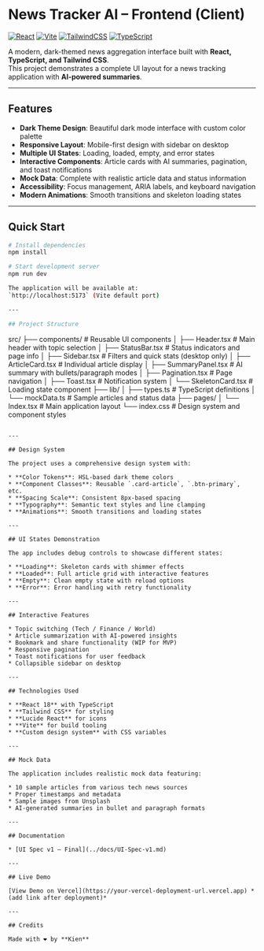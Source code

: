 # News Tracker AI – Frontend (Client)

[![React](https://img.shields.io/badge/React-18-blue?logo=react)](https://reactjs.org/)
[![Vite](https://img.shields.io/badge/Vite-Build-FDDB21?logo=vite)](https://vitejs.dev/)
[![TailwindCSS](https://img.shields.io/badge/Tailwind-CSS-38BDF8?logo=tailwindcss)](https://tailwindcss.com/)
[![TypeScript](https://img.shields.io/badge/TypeScript-Strict-3178C6?logo=typescript)](https://www.typescriptlang.org/)

A modern, dark-themed news aggregation interface built with **React, TypeScript, and Tailwind CSS**.  
This project demonstrates a complete UI layout for a news tracking application with **AI-powered summaries**.

---

## Features

- **Dark Theme Design**: Beautiful dark mode interface with custom color palette
- **Responsive Layout**: Mobile-first design with sidebar on desktop
- **Multiple UI States**: Loading, loaded, empty, and error states
- **Interactive Components**: Article cards with AI summaries, pagination, and toast notifications
- **Mock Data**: Complete with realistic article data and status information
- **Accessibility**: Focus management, ARIA labels, and keyboard navigation
- **Modern Animations**: Smooth transitions and skeleton loading states

---

## Quick Start

```bash
# Install dependencies
npm install

# Start development server
npm run dev

The application will be available at:
`http://localhost:5173` (Vite default port)

---

## Project Structure

```
src/
├── components/           # Reusable UI components
│   ├── Header.tsx       # Main header with topic selection
│   ├── StatusBar.tsx    # Status indicators and page info
│   ├── Sidebar.tsx      # Filters and quick stats (desktop only)
│   ├── ArticleCard.tsx  # Individual article display
│   ├── SummaryPanel.tsx # AI summary with bullets/paragraph modes
│   ├── Pagination.tsx   # Page navigation
│   ├── Toast.tsx        # Notification system
│   └── SkeletonCard.tsx # Loading state component
├── lib/
│   ├── types.ts         # TypeScript definitions
│   └── mockData.ts      # Sample articles and status data
├── pages/
│   └── Index.tsx        # Main application layout
└── index.css            # Design system and component styles
```

---

## Design System

The project uses a comprehensive design system with:

* **Color Tokens**: HSL-based dark theme colors
* **Component Classes**: Reusable `.card-article`, `.btn-primary`, etc.
* **Spacing Scale**: Consistent 8px-based spacing
* **Typography**: Semantic text styles and line clamping
* **Animations**: Smooth transitions and loading states

---

## UI States Demonstration

The app includes debug controls to showcase different states:

* **Loading**: Skeleton cards with shimmer effects
* **Loaded**: Full article grid with interactive features
* **Empty**: Clean empty state with reload options
* **Error**: Error handling with retry functionality

---

## Interactive Features

* Topic switching (Tech / Finance / World)
* Article summarization with AI-powered insights
* Bookmark and share functionality (WIP for MVP)
* Responsive pagination
* Toast notifications for user feedback
* Collapsible sidebar on desktop

---

## Technologies Used

* **React 18** with TypeScript
* **Tailwind CSS** for styling
* **Lucide React** for icons
* **Vite** for build tooling
* **Custom design system** with CSS variables

---

## Mock Data

The application includes realistic mock data featuring:

* 10 sample articles from various tech news sources
* Proper timestamps and metadata
* Sample images from Unsplash
* AI-generated summaries in bullet and paragraph formats

---

## Documentation

* [UI Spec v1 – Final](../docs/UI-Spec-v1.md)

---

## Live Demo

[View Demo on Vercel](https://your-vercel-deployment-url.vercel.app) *(add link after deployment)*

---

## Credits

Made with ❤️ by **Kien**
